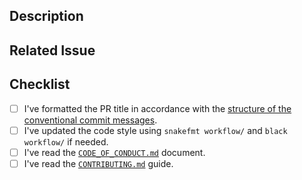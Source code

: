 ## Description

<!-- Add a more detailed description of the changes if needed. -->

## Related Issue

<!-- If your PR refers to a related issue, link it here. -->

## Checklist

<!-- Mark with an `x` all the checkboxes that apply (like `[x]`) -->

- [ ] I've formatted the PR title  in accordance with the [structure of the conventional commit messages](https://www.conventionalcommits.org/en/v1.0.0/).
- [ ] I've updated the code style using `snakefmt workflow/` and `black workflow/` if needed.
- [ ] I've read the [`CODE_OF_CONDUCT.md`](https://github.com/IKIM-Essen/uncovar/blob/master/CODE_OF_CONDUCT.md) document.
- [ ] I've read the [`CONTRIBUTING.md`](https://github.com/IKIM-Essen/uncovar/blob/master/CONTRIBUTING.md) guide.

<!--
## Conventional Commits Format

(`<type>[optional scope]: <description>`)

## Type of Changes

- **build**: Changes that affect the build system or external dependencies (example scopes: gulp, broccoli, npm)
- **ci**: Changes to our CI configuration files and scripts (example scopes: Travis, Circle, BrowserStack, SauceLabs)
- **docs**: Documentation only changes
- **feat**: A new feature
- **fix**: A bug fix
- **perf**: A code change that improves performance
- **refactor**: A code change that neither fixes a bug nor adds a feature
- **style**: Changes that do not affect the meaning of the code (white-space, formatting, missing semi-colons, etc.)
- **test**: Adding missing tests or correcting existing tests
-->
